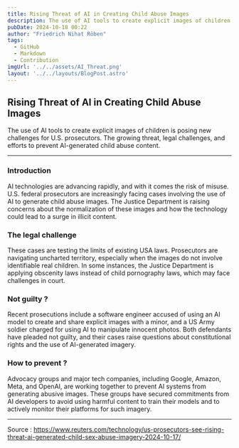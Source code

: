 ```yaml
---
title: Rising Threat of AI in Creating Child Abuse Images
description: The use of AI tools to create explicit images of children is posing new challenges for U.S. prosecutors. The growing threat, legal challenges, and efforts to prevent AI-generated child abuse content.
pubDate: 2024-10-18 00:22
author: "Friedrich Nihat Röben"
tags:
  - GitHub
  - Markdown
  - Contribution
imgUrl: '../../assets/AI_Threat.png'
layout: '../../layouts/BlogPost.astro'
---
```


## Rising Threat of AI in Creating Child Abuse Images

The use of AI tools to create explicit images of children is posing new challenges for U.S. prosecutors. The growing threat, legal challenges, and efforts to prevent AI-generated child abuse content.

---

### Introduction

AI technologies are advancing rapidly, and with it comes the risk of misuse. U.S. federal prosecutors are increasingly facing cases involving the use of AI to generate child abuse images. The Justice Department is raising concerns about the normalization of these images and how the technology could lead to a surge in illicit content.

### The legal challenge

These cases are testing the limits of existing USA laws. Prosecutors are navigating uncharted territory, especially when the images do not involve identifiable real children. In some instances, the Justice Department is applying obscenity laws instead of child pornography laws, which may face challenges in court.


### Not guilty ?

Recent prosecutions include a software engineer accused of using an AI model to create and share explicit images with a minor, and a US Army soldier charged for using AI to manipulate innocent photos. Both defendants have pleaded not guilty, and their cases raise questions about constitutional rights and the use of AI-generated imagery.


### How to prevent ?

Advocacy groups and major tech companies, including Google, Amazon, Meta, and OpenAI, are working together to prevent AI systems from generating abusive images. These groups have secured commitments from AI developers to avoid using harmful content to train their models and to actively monitor their platforms for such imagery.


---

Source : https://www.reuters.com/technology/us-prosecutors-see-rising-threat-ai-generated-child-sex-abuse-imagery-2024-10-17/